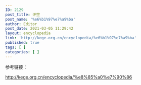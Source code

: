 ```yaml
---
ID: 2129
post_title: 汗空
post_name: '%e6%b1%97%e7%a9%ba'
author: Editor
post_date: 2021-03-05 11:29:42
layout: encyclopedia
link: 'http://kege.org.cn/encyclopedia/%e6%b1%97%e7%a9%ba'
published: true
tags: [ ]
categories: [ ]
---
```

参考链接：

http://kege.org.cn/encyclopedia/%e8%85%a0%e7%90%86